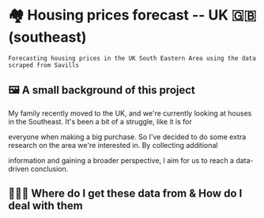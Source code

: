 # 🏘 Housing prices forecast -- UK 🇬🇧 (southeast)
```
Forecasting housing prices in the UK South Eastern Area using the data scraped from Savills
```
## 🖼️ A small background of this project
My family recently moved to the UK, and we're currently looking at houses in the Southeast. It's been a bit of a struggle, like it is for 

everyone when making a big purchase. So I've decided to do some extra research on the area we're interested in. By collecting additional 

information and gaining a broader perspective, I aim for us to reach a data-driven conclusion.

## 👨🏻‍💻 Where do I get these data from & How do I deal with them
